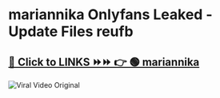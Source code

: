 
 # mariannika Onlyfans Leaked - Update Files reufb

## <h2><a href="https://clipsfans.com/mariannika&ref=git">🔗 Click to LINKS ⏩⏩ 👉 🟢 mariannika </a></h2>

<a href="https://clipsfans.com/mariannika&ref=git" rel="nofollow" data-target="animated-image.originalLink"><img src="https://i.ibb.co.com/xMMVF88/686577567.gif" alt="Viral Video Original" style="max-width: 100%; display: inline-block;" data-target="animated-image.originalImage"></a>

